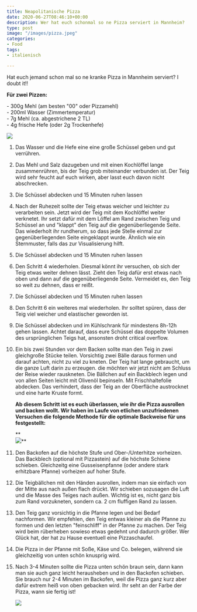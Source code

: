 ```yaml
---
title: Neapolitanische Pizza
date: 2020-06-27T08:46:10+00:00
description: Wer hat euch schonmal so ne Pizza serviert in Mannheim?
type: post
image: "/images/pizza.jpeg"
categories:
- Food
tags:
- italienisch

---
```

Hat euch jemand schon mal so ne kranke Pizza in Mannheim serviert? I doubt it!!

**Für zwei Pizzen:**

\- 300g Mehl (am besten "00" oder Pizzamehl)  
\- 200ml Wasser (Zimmertemperatur)  
\- 7g Mehl (ca. abgestrichene 2 TL)  
\- 4g frische Hefe (oder 2g Trockenhefe)

![](/images/pizza3.jpeg)

 1. Das Wasser und die Hefe eine eine große Schüssel geben und gut verrühren.
 2. Das Mehl und Salz dazugeben und mit einen Kochlöffel lange zusammenrühren, bis der Teig grob miteinander verbunden ist. Der Teig wird sehr feucht auf euch wirken, aber lasst euch davon nicht abschrecken. 
 3. Die Schüssel abdecken und 15 Minuten ruhen lassen
 4. Nach der Ruhezeit sollte der Teig etwas weicher und leichter zu verarbeiten sein. Jetzt wird der Teig mit dem Kochlöffel weiter verknetet. Ihr setzt dafür mit dem Löffel am Rand zwischen Teig und Schüssel an und "klappt" den Teig auf die gegenüberliegende Seite. Das wiederholt ihr rundherum, so dass jede Stelle einmal zur gegenüberliegenden Seite eingeklappt wurde. Ähnlich wie ein Sternmuster, falls das zur Visualisierung hilft.
 5. Die Schüssel abdecken und 15 Minuten ruhen lassen
 6. Den Schritt 4 wiederholen. Diesmal könnt ihr versuchen, ob sich der Teig etwas weiter dehnen lässt. Zieht den Teig dafür erst etwas nach oben und dann auf die gegenüberliegende Seite. Vermeidet es, den Teig so weit zu dehnen, dass er reißt. 
 7. Die Schüssel abdecken und 15 Minuten ruhen lassen
 8. Den Schritt 6  ein weiteres mal wiederholen. Ihr solltet spüren, dass der Teig viel weicher und elastischer geworden ist.
 9. Die Schüssel abdecken und im Kühlschrank für mindestens 8h-12h gehen lassen. Achtet darauf, dass eure Schüssel das doppelte Volumen des ursprünglichen Teigs hat, ansonsten droht critical overflow.
10. Ein bis zwei Stunden vor dem Backen sollte man den Teig in zwei gleichgroße Stücke teilen. Vorsichtig zwei Bälle daraus formen und darauf achten, nicht zu viel zu kneten. Der Teig hat lange gebraucht, um die ganze Luft darin zu erzeugen. die möchten wir jetzt nicht am Schluss der Reise wieder rauskneten. Die Bällchen auf ein Backblech legen und von allen Seiten leicht mit Olivenöl bepinseln. Mit Frischhaltefolie abdecken. Das verhindert, dass der Teig an der Oberfläche austrocknet und eine harte Kruste formt.

    **Ab diesem Schritt ist es euch überlassen, wie ihr die Pizza ausrollen und backen wollt. Wir haben im Laufe von etlichen unzufriedenen Versuchen die folgende Methode für die optimale Backweise für uns festgestellt:**

    **  
    ![](/images/pizza5.jpeg)**
11. Den Backofen auf die höchste Stufe und Ober-/Unterhitze vorheizen. Das Backblech (optional mit Pizzastein) auf die höchste Schiene schieben. Gleichzeitg eine Gusseisenpfanne (oder andere stark erhitzbare Pfanne) vorheizen auf hoher Stufe.
12. Die Teigbällchen mit den Händen ausrollen, indem man sie einfach von der Mitte aus nach außen flach drückt. Wir schieben sozusagen die Luft und die Masse des Teiges nach außen. Wichtig ist es, nicht ganz bis zum Rand vorzukneten, sondern ca. 2 cm fluffigen Rand zu lassen.
13. Den Teig ganz vorsichtig in die Pfanne legen und bei Bedarf nachformen. Wir empfehlen, den Teig entwas kleiner als die Pfanne zu formen und den letzten "feinschliff" in der Pfanne zu machen. Der Teig wird beim rüberheben sowieso etwas gedehnt und dadurch größer. Wer Glück hat, der  hat zu Hause eventuell eine Pizzaschaufel.
14. Die Pizza in der  Pfanne mit Soße, Käse und Co. belegen, während sie gleichzeitig von unten schön knusprig wird.
15. Nach 3-4 Minuten sollte die Pizza unten schön braun sein, dann kann man sie auch ganz leicht herausheben und in den Backofen schieben. Sie brauch nur 2-4 Minuten im Backofen, weil die Pizza ganz kurz aber dafür extrem heiß von oben gebacken wird. Ihr seht an der Farbe der Pizza, wann sie fertig ist!

    ![](/images/pizza2.jpeg)